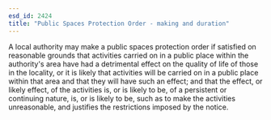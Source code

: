 ```yaml
---
esd_id: 2424
title: "Public Spaces Protection Order - making and duration"
---
```


A local authority may make a public spaces protection order if satisfied on reasonable grounds that activities carried on in a public place within the authority's area have had a detrimental effect on the quality of life of those in the locality, or it is likely that activities will be carried on in a public place within that area and that they will have such an effect; and that the effect, or likely effect, of the activities is, or is likely to be, of a persistent or continuing nature, is, or is likely to be, such as to make the activities unreasonable, and justifies the restrictions imposed by the notice.

